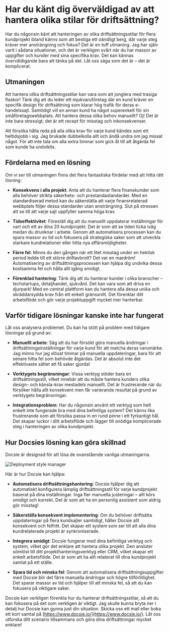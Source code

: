 # Har du känt dig överväldigad av att hantera olika stilar för driftsättning?

Har du någonsin känt att hanteringen av olika driftsättningsstilar för flera kundprojekt ibland känns som att bestiga ett oändligt berg, där varje steg kräver mer ansträngning och fokus? Det är en tuff utmaning. Jag har själv varit i sådana situationer, och det är verkligen svårt när du har massor av uppgifter och kunder med sina specifika krav. Det kan kännas överväldigande bara att tänka på det. Låt oss säga som det är – det är komplicerat.

## Utmaningen

Att hantera olika driftsättningsstilar kan vara som att jonglera med trasiga flaskor! Tänk dig att du leder ett mjukvaruföretag där en kund kräver en specifik design för driftsättning som klarar hög trafik för deras e-handelssajt. Samtidigt vill en annan kund ha något superenkelt för sin småföretagswebbplats. Att hantera dessa olika behov manuellt? Oj! Det är inte bara stressigt; det är ett recept för misstag och inkonsekvenser.

Att försöka hålla reda på alla olika krav för varje kund kändes som ett heltidsjobb i sig. Jag brukade dubbelkolla allt och ändå undra om jag missat något. För att inte tala om alla extra timmar som gick åt till att åtgärda fel som kunde ha undvikits.

## Fördelarna med en lösning

Om vi ser till utmaningen finns det flera fantastiska fördelar med att hitta rätt lösning:

* **Konsekvens i alla projekt**: Anta att du hanterar flera finanskunder som alla behöver strikta säkerhets- och prestandastandarder. Med en standardiserad metod kan du säkerställa att varje finansrelaterad webbplats följer dessa standarder utan ansträngning. Slut på stressen att se till att varje sajt uppfyller samma höga krav.

* **Tidseffektivitet**: Föreställ dig att du manuellt uppdaterar inställningar för vart och ett av dina 20 kundprojekt. Det är som att se tiden ticka iväg medan du drunknar i arbete. Genom att automatisera processen kan du spara massor av tid och fokusera på strategiska saker som att utveckla starkare kundrelationer eller hitta nya affärsmöjligheter.

* **Färre fel**: Minns du den gången när ett litet misstag under en hektisk period ledde till ett större driftavbrott? Det var en mardröm! Automatisering av driftsättningsprocessen kan hjälpa dig undvika dessa kostsamma fel och hålla allt igång smidigt.

* **Förenklad hantering**: Tänk dig att du hanterar kunder i olika branscher – techstartups, detaljhandel, sjukvård. Det kan vara som att driva en djurpark! Med en central plattform kan du hantera alla dessa unika och skräddarsydda krav från ett enkelt gränssnitt. Det förenklar ditt arbetsflöde och gör varje projektuppgift mycket mer hanterbar.

## Varför tidigare lösningar kanske inte har fungerat

Låt oss analysera problemet. Du kan ha stött på problem med tidigare lösningar på grund av:

* **Manuellt arbete**: Säg att du har försökt göra manuella ändringar i driftsättningsinställningar för varje kund för att matcha deras varumärke. Jag minns hur jag slösat timmar på manuella uppdateringar, bara för att senare hitta fel som behövde åtgärdas. Det är absolut inte det effektivaste sättet att få saker gjorda!

* **Verktygets begränsningar**: Vissa verktyg stöder bara en driftsättningsstil, vilket innebär att du måste hantera kunders olika design- och känsla-krav mestadels manuellt. Det är frustrerande när du försöker hålla allt konsekvent men får varierande resultat på grund av verktygets begränsningar.

* **Integrationsproblem**: Har du någonsin använt ett verktyg som helt enkelt inte fungerade bra med dina befintliga system? Det känns lika frustrerande som att försöka passa in en rund pinne i ett fyrkantigt hål. Det skapar luckor i ditt arbetsflöde och lägger till onödiga komplicerade steg i hanteringen av olika kundprojekt.

## Hur Docsies lösning kan göra skillnad

Docsie är designad för att lösa de ovanstående vanliga utmaningarna.

![Deployment style manager](https://cdn.docsie.io/workspace_PfNzfGj3YfKKtTO4T/doc_hyOyyoFNExMH5yxZ2/file_I0LqR3m4LhbCrddsR/appdocsieio_organization_likalo_stanley_global_enterprises_4k_4_b5fa69f9-fb8f-e718-05fc-44367d6f5201.png "Deployment style manager")

Här är hur Docsie kan hjälpa:

* **Automatisera driftsättningshantering**: Docsie hjälper dig att automatiskt konfigurera lämplig driftsättningsstil för varje kundprojekt baserat på dina inställningar. Inga fler manuella justeringar – allt körs smidigt och korrekt. Det är som att ha en personlig assistent som aldrig gör misstag!

* **Säkerställa konsekvent implementering**: Om du behöver driftsätta uppdateringar på flera kundsajter samtidigt, håller Docsie allt konsekvent och felfritt. Det skapar ett system som ser till att alla dina kundrelaterade projekt är synkroniserade.

* **Integrera smidigt**: Docsie fungerar med dina befintliga verktyg och system, vilket gör det enklare att hantera olika projekt. Den ansluter sömlöst till ditt projekthanteringsverktyg eller CRM, vilket skapar ett enkelt arbetsflöde. Det är som att ha allt relaterat till dina kundprojekt samlat på ett ställe.

* **Spara tid och minska fel**: Genom att automatisera driftsättningsuppgifter med Docsie blir det färre manuella ändringar och högre tillförlitlighet. Det sparar massor av tid och hjälper till att minska fel, så att du kan fokusera på viktigare saker.

Docsie kan verkligen förenkla hur du hanterar driftsättningsstilar, så att du kan fokusera på det som verkligen är viktigt. Jag skulle kunna bryta ner i detalj hur Docsie kan gynna just din situation. Skicka oss ett mail eller boka ett kort samtal på [https://www.docsie.io/](https://www.docsie.io/). Låt oss utforska ditt scenario tillsammans och göra dina driftsättningar mycket enklare!